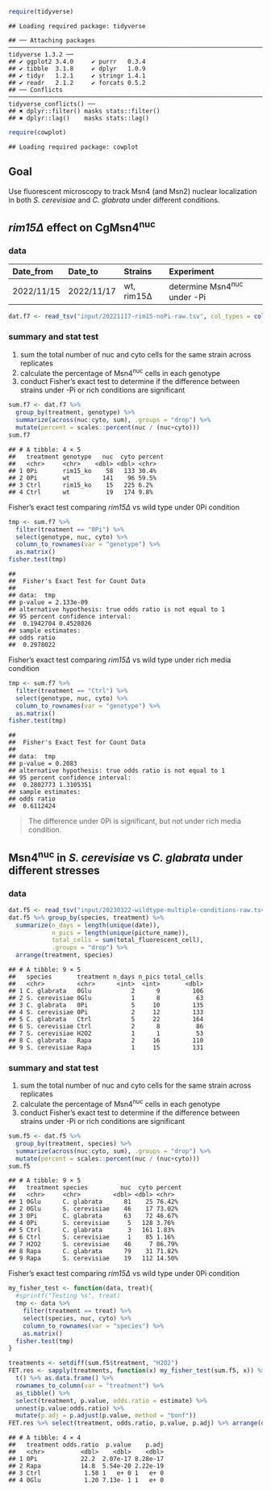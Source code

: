 ``` r
require(tidyverse)
```

    ## Loading required package: tidyverse

    ## ── Attaching packages ───────────────────────────────────────────────────────────────────────────────────────────────────────────────────────────────────────────────────────────────────────────────────────────────────────────────────────────────────────────────────────────────────────────────────── tidyverse 1.3.2 ──
    ## ✔ ggplot2 3.4.0     ✔ purrr   0.3.4
    ## ✔ tibble  3.1.8     ✔ dplyr   1.0.9
    ## ✔ tidyr   1.2.1     ✔ stringr 1.4.1
    ## ✔ readr   2.1.2     ✔ forcats 0.5.2
    ## ── Conflicts ──────────────────────────────────────────────────────────────────────────────────────────────────────────────────────────────────────────────────────────────────────────────────────────────────────────────────────────────────────────────────────────────────────────────────────── tidyverse_conflicts() ──
    ## ✖ dplyr::filter() masks stats::filter()
    ## ✖ dplyr::lag()    masks stats::lag()

``` r
require(cowplot)
```

    ## Loading required package: cowplot

## Goal

Use fluorescent microscopy to track Msn4 (and Msn2) nuclear localization
in both *S. cerevisiae* and *C. glabrata* under different conditions.

## *rim15∆* effect on CgMsn4<sup>nuc</sup>

### data

| Date_from  | Date_to    | Strains    | Experiment                             |
|:-----------------|:-----------------|:-----------------|:-----------------|
| 2022/11/15 | 2022/11/17 | wt, rim15∆ | determine Msn4<sup>nuc</sup> under -Pi |

``` r
dat.f7 <- read_tsv("input/20221117-rim15-noPi-raw.tsv", col_types = cols())
```

### summary and stat test

1.  sum the total number of nuc and cyto cells for the same strain
    across replicates
2.  calculate the percentage of Msn4<sup>nuc</sup> cells in each
    genotype
3.  conduct Fisher’s exact test to determine if the difference between
    strains under -Pi or rich conditions are significant

``` r
sum.f7 <- dat.f7 %>% 
  group_by(treatment, genotype) %>% 
  summarize(across(nuc:cyto, sum), .groups = "drop") %>% 
  mutate(percent = scales::percent(nuc / (nuc+cyto)))
sum.f7
```

    ## # A tibble: 4 × 5
    ##   treatment genotype   nuc  cyto percent
    ##   <chr>     <chr>    <dbl> <dbl> <chr>  
    ## 1 0Pi       rim15_ko    58   133 30.4%  
    ## 2 0Pi       wt         141    96 59.5%  
    ## 3 Ctrl      rim15_ko    15   225 6.2%   
    ## 4 Ctrl      wt          19   174 9.8%

Fisher’s exact test comparing *rim15∆* vs wild type under 0Pi condition

``` r
tmp <- sum.f7 %>% 
  filter(treatment == "0Pi") %>% 
  select(genotype, nuc, cyto) %>% 
  column_to_rownames(var = "genotype") %>% 
  as.matrix()
fisher.test(tmp)
```

    ## 
    ##  Fisher's Exact Test for Count Data
    ## 
    ## data:  tmp
    ## p-value = 2.133e-09
    ## alternative hypothesis: true odds ratio is not equal to 1
    ## 95 percent confidence interval:
    ##  0.1942704 0.4528026
    ## sample estimates:
    ## odds ratio 
    ##  0.2978022

Fisher’s exact test comparing *rim15∆* vs wild type under rich media
condition

``` r
tmp <- sum.f7 %>% 
  filter(treatment == "Ctrl") %>% 
  select(genotype, nuc, cyto) %>% 
  column_to_rownames(var = "genotype") %>% 
  as.matrix()
fisher.test(tmp)
```

    ## 
    ##  Fisher's Exact Test for Count Data
    ## 
    ## data:  tmp
    ## p-value = 0.2083
    ## alternative hypothesis: true odds ratio is not equal to 1
    ## 95 percent confidence interval:
    ##  0.2802773 1.3105351
    ## sample estimates:
    ## odds ratio 
    ##  0.6112424

> The difference under 0Pi is significant, but not under rich media
> condition.

## Msn4<sup>nuc</sup> in *S. cerevisiae* vs *C. glabrata* under different stresses

### data

``` r
dat.f5 <- read_tsv("input/20230322-wildtype-multiple-conditions-raw.tsv", col_types = cols())
dat.f5 %>% group_by(species, treatment) %>% 
  summarize(n_days = length(unique(date)), 
            n_pics = length(unique(picture_name)), 
            total_cells = sum(total_fluorescent_cell), 
            .groups = "drop") %>% 
  arrange(treatment, species)
```

    ## # A tibble: 9 × 5
    ##   species       treatment n_days n_pics total_cells
    ##   <chr>         <chr>      <int>  <int>       <dbl>
    ## 1 C. glabrata   0Glu           2      9         106
    ## 2 S. cerevisiae 0Glu           1      8          63
    ## 3 C. glabrata   0Pi            5     10         135
    ## 4 S. cerevisiae 0Pi            2     12         133
    ## 5 C. glabrata   Ctrl           5     22         164
    ## 6 S. cerevisiae Ctrl           2      8          86
    ## 7 S. cerevisiae H2O2           1      1          53
    ## 8 C. glabrata   Rapa           2     16         110
    ## 9 S. cerevisiae Rapa           1     15         131

### summary and stat test

1.  sum the total number of nuc and cyto cells for the same strain
    across replicates
2.  calculate the percentage of Msn4<sup>nuc</sup> cells in each
    genotype
3.  conduct Fisher’s exact test to determine if the difference between
    strains under -Pi or rich conditions are significant

``` r
sum.f5 <- dat.f5 %>% 
  group_by(treatment, species) %>% 
  summarize(across(nuc:cyto, sum), .groups = "drop") %>% 
  mutate(percent = scales::percent(nuc / (nuc+cyto)))
sum.f5
```

    ## # A tibble: 9 × 5
    ##   treatment species         nuc  cyto percent
    ##   <chr>     <chr>         <dbl> <dbl> <chr>  
    ## 1 0Glu      C. glabrata      81    25 76.42% 
    ## 2 0Glu      S. cerevisiae    46    17 73.02% 
    ## 3 0Pi       C. glabrata      63    72 46.67% 
    ## 4 0Pi       S. cerevisiae     5   128 3.76%  
    ## 5 Ctrl      C. glabrata       3   161 1.83%  
    ## 6 Ctrl      S. cerevisiae     1    85 1.16%  
    ## 7 H2O2      S. cerevisiae    46     7 86.79% 
    ## 8 Rapa      C. glabrata      79    31 71.82% 
    ## 9 Rapa      S. cerevisiae    19   112 14.50%

Fisher’s exact test comparing *rim15∆* vs wild type under 0Pi condition

``` r
my_fisher_test <- function(data, treat){
  #sprintf("Testing %s", treat)
  tmp <- data %>% 
    filter(treatment == treat) %>% 
    select(species, nuc, cyto) %>% 
    column_to_rownames(var = "species") %>% 
    as.matrix()
  fisher.test(tmp)
}
```

``` r
treatments <- setdiff(sum.f5$treatment, "H2O2")
FET.res <- sapply(treatments, function(x) my_fisher_test(sum.f5, x)) %>% 
  t() %>% as.data.frame() %>% 
  rownames_to_column(var = "treatment") %>% 
  as_tibble() %>% 
  select(treatment, p.value, odds.ratio = estimate) %>% 
  unnest(p.value:odds.ratio) %>% 
  mutate(p.adj = p.adjust(p.value, method = "bonf"))
FET.res %>% select(treatment, odds.ratio, p.value, p.adj) %>% arrange(desc(odds.ratio))
```

    ## # A tibble: 4 × 4
    ##   treatment odds.ratio  p.value    p.adj
    ##   <chr>          <dbl>    <dbl>    <dbl>
    ## 1 0Pi            22.2  2.07e-17 8.28e-17
    ## 2 Rapa           14.8  5.54e-20 2.22e-19
    ## 3 Ctrl            1.58 1   e+ 0 1   e+ 0
    ## 4 0Glu            1.20 7.13e- 1 1   e+ 0
